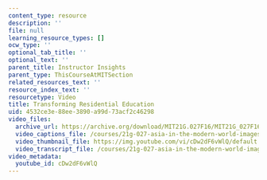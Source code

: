 ```yaml
---
content_type: resource
description: ''
file: null
learning_resource_types: []
ocw_type: ''
optional_tab_title: ''
optional_text: ''
parent_title: Instructor Insights
parent_type: ThisCourseAtMITSection
related_resources_text: ''
resource_index_text: ''
resourcetype: Video
title: Transforming Residential Education
uid: 4532ce3e-88ee-3890-a99d-73acf2c46298
video_files:
  archive_url: https://archive.org/download/MIT21G.027F16/MIT21G_027F16_educator_08_300k.mp4
  video_captions_file: /courses/21g-027-asia-in-the-modern-world-images-representations-fall-2016/25b11e7039455206a542660a4ed924c5_1801231.vtt
  video_thumbnail_file: https://img.youtube.com/vi/cDw2dF6vWlQ/default.jpg
  video_transcript_file: /courses/21g-027-asia-in-the-modern-world-images-representations-fall-2016/48c4446747acdc1af4517099359c0053_1801231.pdf
video_metadata:
  youtube_id: cDw2dF6vWlQ
---
```

